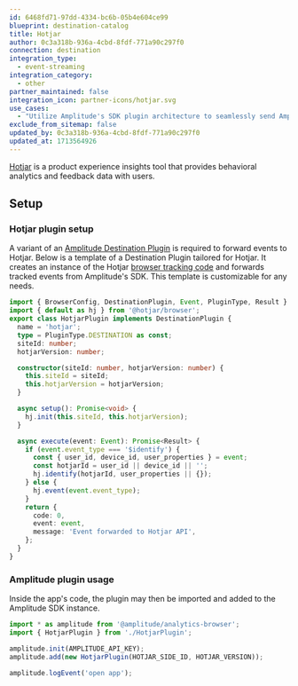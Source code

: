 ```yaml
---
id: 6468fd71-97dd-4334-bc6b-05b4e604ce99
blueprint: destination-catalog
title: Hotjar
author: 0c3a318b-936a-4cbd-8fdf-771a90c297f0
connection: destination
integration_type:
  - event-streaming
integration_category:
  - other
partner_maintained: false
integration_icon: partner-icons/hotjar.svg
use_cases:
  - "Utilize Amplitude's SDK plugin architecture to seamlessly send Amplitude events to HotJar, allowing for a more integrated approach to understanding user behavior and website optimization. By combining the power of Amplitude's analytics with HotJar's user experience insights, businesses can gain a holistic view of their digital presence and make data-driven decisions to improve overall performance and user satisfaction."
exclude_from_sitemap: false
updated_by: 0c3a318b-936a-4cbd-8fdf-771a90c297f0
updated_at: 1713564926
---
```


[Hotjar](https://www.hotjar.com/) is a product experience insights tool that provides behavioral analytics and feedback data with users.

## Setup

### Hotjar plugin setup

A variant of an [Amplitude Destination Plugin](/docs/sdks/sdk-plugins#destination-plugins) is required to forward events to Hotjar. Below is a template of a Destination Plugin tailored for Hotjar. It creates an instance of the 
Hotjar [browser tracking code](https://help.hotjar.com/hc/en-us/articles/115011639927-What-is-the-Hotjar-Tracking-Code-) and forwards tracked events from Amplitude's SDK. This template is customizable for any needs.


```ts
import { BrowserConfig, DestinationPlugin, Event, PluginType, Result } from '@amplitude/analytics-types';
import { default as hj } from '@hotjar/browser';
export class HotjarPlugin implements DestinationPlugin {
  name = 'hotjar';
  type = PluginType.DESTINATION as const;
  siteId: number;
  hotjarVersion: number;

  constructor(siteId: number, hotjarVersion: number) {
    this.siteId = siteId;
    this.hotjarVersion = hotjarVersion;
  }

  async setup(): Promise<void> {
    hj.init(this.siteId, this.hotjarVersion);
  }

  async execute(event: Event): Promise<Result> {
    if (event.event_type === '$identify') {
      const { user_id, device_id, user_properties } = event;
      const hotjarId = user_id || device_id || '';
      hj.identify(hotjarId, user_properties || {});
    } else {
      hj.event(event.event_type);
    }
    return {
      code: 0,
      event: event,
      message: 'Event forwarded to Hotjar API',
    };
  }
}
```

### Amplitude plugin usage

Inside the app's code, the plugin may then be imported and added to the Amplitude SDK instance.

```ts
import * as amplitude from '@amplitude/analytics-browser';
import { HotjarPlugin } from './HotjarPlugin';

amplitude.init(AMPLITUDE_API_KEY);
amplitude.add(new HotjarPlugin(HOTJAR_SIDE_ID, HOTJAR_VERSION));

amplitude.logEvent('open app');
```